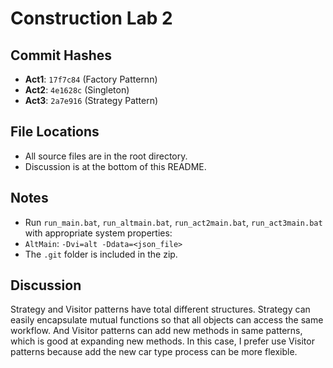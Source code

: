 # Construction Lab 2

## Commit Hashes
- **Act1**: `17f7c84` (Factory Patternn)
- **Act2**: `4e1628c` (Singleton)
- **Act3**: `2a7e916` (Strategy Pattern)

## File Locations
- All source files are in the root directory.
- Discussion is at the bottom of this README.

## Notes
- Run `run_main.bat`, `run_altmain.bat`, `run_act2main.bat`, `run_act3main.bat` with appropriate system properties:
- `AltMain`: `-Dvi=alt -Ddata=<json_file>`
- The `.git` folder is included in the zip.

## Discussion
 Strategy and Visitor patterns have total different structures. Strategy can easily encapsulate mutual functions so that all objects can access the same workflow. And Visitor patterns can add new methods in same patterns, which is good at expanding new methods. In this case, I prefer use Visitor patterns because add the new car type process can be more flexible.

